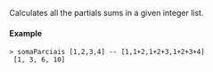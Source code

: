 Calculates all the partials sums in a given integer list.

#### Example

```
> somaParciais [1,2,3,4] -- [1,1+2,1+2+3,1+2+3+4]
 [1, 3, 6, 10]
```